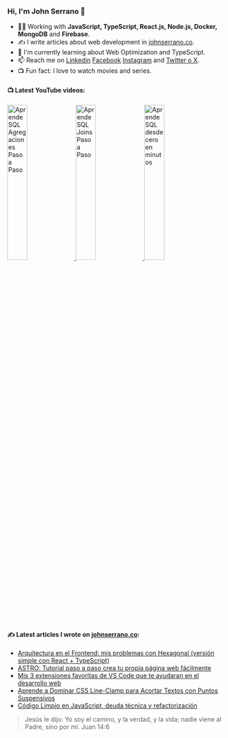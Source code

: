 ### Hi, I'm John Serrano 👋

- 👨‍💻 Working with **JavaScript, TypeScript, React.js, Node.js, Docker, MongoDB** and **Firebase**.
- ✍ I write articles about web development in [johnserrano.co](https://johnserrano.co/).
- 🌱   I'm currently learning about Web Optimization and TypeScript.
- 📫   Reach me on [Linkedin](https://www.linkedin.com/in/johnserranodev/) [Facebook](https://www.facebook.com/johnserranodev/) [Instagram](https://www.instagram.com/johnserranodev/) and [Twitter o X](https://twitter.com/johnserranodev/).
- 📺  Fun fact: I love to watch movies and series.


#### 📺 Latest YouTube videos:

<a href='https://youtu.be/1TGmclBypOk' target='_blank'>
  <img width='30%' src='https://img.youtube.com/vi/1TGmclBypOk/mqdefault.jpg' alt='Aprende SQL Agregaciones Paso a Paso' />
</a>
<a href='https://youtu.be/CPsnfdBqOb8' target='_blank'>
  <img width='30%' src='https://img.youtube.com/vi/CPsnfdBqOb8/mqdefault.jpg' alt='Aprende SQL Joins Paso a Paso' />
</a>
<a href='https://youtu.be/-oBSsyu4bl4' target='_blank'>
  <img width='30%' src='https://img.youtube.com/vi/-oBSsyu4bl4/mqdefault.jpg' alt='Aprende SQL desde cero en minutos' />
</a>

#### ✍ Latest articles I wrote on [johnserrano.co](https://johnserrano.co/):
- [Arquitectura en el Frontend: mis problemas con Hexagonal (versión simple con React + TypeScript)](https://johnserrano.co/blog/arquitectura-hexagonal-react-typescript)
- [ASTRO: Tutorial paso a paso crea tu propia página web fácilmente](https://johnserrano.co/blog/astro-tutorial-paso-a-paso-crea-tu-propia-pagina-web-facilmente)
- [Mis 3 extensiones favoritas de VS Code que te ayudaran en el desarrollo web](https://johnserrano.co/blog/mis-3-extensiones-favoritas-de-vs-code-que-te-ayudaran-en-el-desarrollo-web)
- [Aprende a Dominar CSS Line-Clamp para Acortar Textos con Puntos Suspensivos](https://johnserrano.co/blog/aprende-a-dominar-css-line-clamp-para-acortar-textos-con-puntos-suspensivos)
- [Código Limpio en JavaScript, deuda técnica y refactorización](https://johnserrano.co/blog/codigo-limpio-en-javascript-deuda-tecnica-refactorizacion)

> Jesús le dijo: Yo soy el camino, y la verdad, y la vida; nadie viene al Padre, sino por mí. Juan 14:6
